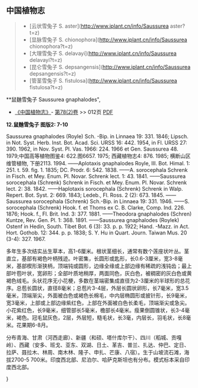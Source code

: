

## 中国植物志

> * [云状雪兔子  S.  aster](http://www.iplant.cn/info/Saussurea aster?t=z)
> * [显脉雪兔子  S.  chionophora](http://www.iplant.cn/info/Saussurea chionophora?t=z)
> * [大理雪兔子  S.  delavayi](http://www.iplant.cn/info/Saussurea delavayi?t=z)
> * [昆仑雪兔子  S.  depsangensis](http://www.iplant.cn/info/Saussurea depsangensis?t=z)
> * [管茎雪兔子  S.  fistulosa](http://www.iplant.cn/info/Saussurea fistulosa?t=z)

**鼠麯雪兔子 Saussurea gnaphalodes",

* [《中国植物志》](http://www.iplant.cn/frps)- [第78(2)卷](http://www.iplant.cn/frps/vol/78(2)) >> 012页 [PDF](http://www.iplant.cn/frps/pdf/78(2)/012.pdf)

**12.鼠麯雪兔子 图版2: 7-10**

Saussurea gnaphalodes (Royle) Sch. -Bip. in Linnaea 19: 331. 1846; Lipsch. in Not. Syst. Herb. Inst. Bot. Acad. Sci. URSS 16: 442. 1954, in Fl. URSS 27: 390. 1962, in Nov. Syst. Pl. Vas. 1966: 224. 1966 et Gen. Saussurea 48. 1979;中国高等植物图鉴4: 622.图6657. 1975; 西藏植物志4: 876. 1985; 横断山区维管植物, 下册2113. 1994. ——Aplotaxis gnaphalodes Royle, Ⅲ. Bot. Himal. 1: 251. t. 59. fig. 1. 1835; DC. Prodr. 6: 542. 1838. ——A. sorocephala Schrenk in Fisch. et Mey. Enum. Pl. Novar. Schrenk lect. 1: 43. 1841. ——Saussurea sorocephala (Schrenk) Schrenk in Fisch. et Mey. Enum. Pl. Novar. Schrenk lect. 2: 38. 1842. ——Haplotaxis sorocephala (Schrenk) Schrenk in Walp. Repert. Bot. Syst. 2: 669. 1843; Ledeb., Fl. Ross. 2 (2): 673. 1845. ——Saussurea sorocephala (Schrenk) Sch.-Bip. in Linnaea 19: 331. 1946. ——S. sorocephala (Schrenk) Hook. f. et Thoms ex C. B. Clarke, Comp. Ind. 226. 1876; Hook. f., Fl. Brit. Ind. 3: 377. 1881. ——Theodora gnaphalodes (Schren) Kuntze, Rev. Gen. Pl. 1: 368. 1891. ——Saussurea gnaphalodes (Roylek) Ostenf in Hedin, South. Tibet Bot. 6 (3): 33. p. p. 1922; Hand. -Mazz. in Act. Hort. Gothob. 12: 344. p. p. 1838; S. Y. Hu in Quart. Journ. Taiwan Mus. 20 (3-4): 327. 1967.

多年生多次结实丛生草本，高1-6厘米。根状茎细长，通常有数个莲座状叶丛。茎直立，基部有褐色叶柄残迹。叶密集，长圆形或匙形，长0.6-3厘米，宽3-8毫米，基部楔形渐狭柄，顶端钝或圆形，边缘全缘或上部边缘有稀疏的浅钝齿；最上部叶苞叶状，宽卵形；全部叶质地稍厚，两面同色，灰白色，被稠密的灰白色或黄褐色绒毛。头状花序无小花梗，多数在茎端密集成直径为2-3厘米的半球形的总花序。总苞长圆状，直径8毫米；总苞片3-4层，外层长圆状卵形，长7毫米，宽3.5毫米，顶端渐尖，外面被白色或褐色长棉毛，中内层椭圆形或披针形，长9毫米，宽3毫米，上部或上部边缘紫红色，上部在外面被白色长柔毛，顶端渐尖或急尖。小花紫红色，长9毫米，细管部长5毫米，檐部长4毫米。瘦果倒圆锥状，长3-4毫米，褐色。冠毛鼠灰色，2层，外层短，糙毛状，长3毫，内层长，羽毛状，长8毫米。花果期6-8月。

分布青海、甘肃（河西走廊）、新疆（和硕、塔什库尔干）、四川（稻城、贡嘎岭）、西藏（安多、班戈、亚东、双湖、日土、革吉、普兰、扎达、仲巴、定日、拉萨、聂拉木、林周、南木林、隆子、申扎、芒康、八宿）。生于山坡流石滩，海拔2700-5 700米。印度西北部、尼泊尔、哈萨克斯坦也有分布。模式标本采自印度西北部。

}